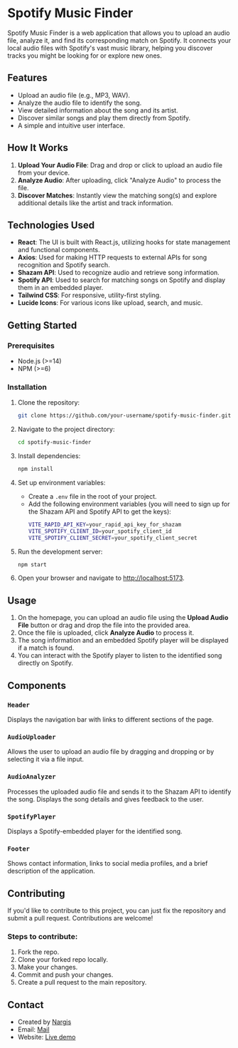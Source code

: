# Spotify Music Finder

Spotify Music Finder is a web application that allows you to upload an audio file, analyze it, and find its corresponding match on Spotify. It connects your local audio files with Spotify's vast music library, helping you discover tracks you might be looking for or explore new ones.

## Features

- Upload an audio file (e.g., MP3, WAV).
- Analyze the audio file to identify the song.
- View detailed information about the song and its artist.
- Discover similar songs and play them directly from Spotify.
- A simple and intuitive user interface.

## How It Works

1. **Upload Your Audio File**: Drag and drop or click to upload an audio file from your device.
2. **Analyze Audio**: After uploading, click "Analyze Audio" to process the file.
3. **Discover Matches**: Instantly view the matching song(s) and explore additional details like the artist and track information.

## Technologies Used

- **React**: The UI is built with React.js, utilizing hooks for state management and functional components.
- **Axios**: Used for making HTTP requests to external APIs for song recognition and Spotify search.
- **Shazam API**: Used to recognize audio and retrieve song information.
- **Spotify API**: Used to search for matching songs on Spotify and display them in an embedded player.
- **Tailwind CSS**: For responsive, utility-first styling.
- **Lucide Icons**: For various icons like upload, search, and music.

## Getting Started

### Prerequisites

- Node.js (>=14)
- NPM (>=6)

### Installation

1. Clone the repository:
    ```bash
    git clone https://github.com/your-username/spotify-music-finder.git
    ```

2. Navigate to the project directory:
    ```bash
    cd spotify-music-finder
    ```

3. Install dependencies:
    ```bash
    npm install
    ```

4. Set up environment variables:
    - Create a `.env` file in the root of your project.
    - Add the following environment variables (you will need to sign up for the Shazam API and Spotify API to get the keys):
      ```bash
      VITE_RAPID_API_KEY=your_rapid_api_key_for_shazam
      VITE_SPOTIFY_CLIENT_ID=your_spotify_client_id
      VITE_SPOTIFY_CLIENT_SECRET=your_spotify_client_secret
      ```

5. Run the development server:
    ```bash
    npm start
    ```

6. Open your browser and navigate to [http://localhost:5173](http://localhost:5173).

## Usage

1. On the homepage, you can upload an audio file using the **Upload Audio File** button or drag and drop the file into the provided area.
2. Once the file is uploaded, click **Analyze Audio** to process it.
3. The song information and an embedded Spotify player will be displayed if a match is found.
4. You can interact with the Spotify player to listen to the identified song directly on Spotify.

## Components

### `Header`
Displays the navigation bar with links to different sections of the page.

### `AudioUploader`
Allows the user to upload an audio file by dragging and dropping or by selecting it via a file input.

### `AudioAnalyzer`
Processes the uploaded audio file and sends it to the Shazam API to identify the song. Displays the song details and gives feedback to the user.

### `SpotifyPlayer`
Displays a Spotify-embedded player for the identified song.

### `Footer`
Shows contact information, links to social media profiles, and a brief description of the application.

## Contributing

If you'd like to contribute to this project, you can just fix the repository and submit a pull request. Contributions are welcome!

### Steps to contribute:
1. Fork the repo.
2. Clone your forked repo locally.
3. Make your changes.
4. Commit and push your changes.
5. Create a pull request to the main repository.

## Contact

- Created by [Nargis](https://github.com/itxnargis)
- Email: [Mail](mailto:itxnargiskhatun@gmail.com)
- Website: [Live demo](https://spotify-music-finder-eight.vercel.app/)
